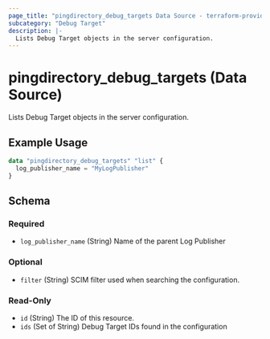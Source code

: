 ```yaml
---
page_title: "pingdirectory_debug_targets Data Source - terraform-provider-pingdirectory"
subcategory: "Debug Target"
description: |-
  Lists Debug Target objects in the server configuration.
---
```


# pingdirectory_debug_targets (Data Source)

Lists Debug Target objects in the server configuration.

## Example Usage

```terraform
data "pingdirectory_debug_targets" "list" {
  log_publisher_name = "MyLogPublisher"
}
```

<!-- schema generated by tfplugindocs -->
## Schema

### Required

- `log_publisher_name` (String) Name of the parent Log Publisher

### Optional

- `filter` (String) SCIM filter used when searching the configuration.

### Read-Only

- `id` (String) The ID of this resource.
- `ids` (Set of String) Debug Target IDs found in the configuration

